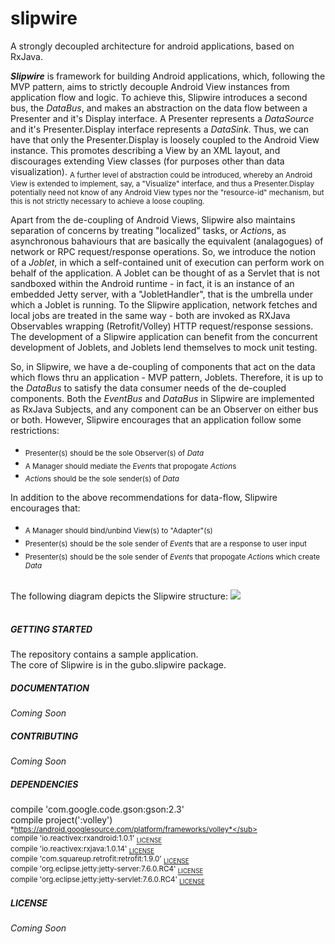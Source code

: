 # slipwire
A strongly decoupled architecture for android applications, based on RxJava.

***Slipwire*** is framework for building Android applications, which, following the MVP pattern, aims to strictly decouple Android View instances from application flow and logic. To achieve this, Slipwire introduces a second bus, the *DataBus*, and makes an abstraction on the data flow between a Presenter and it's Display interface. A Presenter represents a *DataSource* and it's Presenter.Display interface represents a *DataSink*. Thus, we can have that only the Presenter.Display is loosely coupled to the Android View instance. This promotes describing a View by an XML layout, and discourages extending View classes (for purposes other than data visualization). <sub>A further level of abstraction could be introduced, whereby an Android View is extended to implement, say, a "Visualize" interface, and thus a Presenter.Display potentially need not know of any Android View types nor the "resource-id" mechanism, but this is not strictly necessary to achieve a loose coupling.</sub>

Apart from the de-coupling of Android Views, Slipwire also maintains separation of concerns by treating "localized" tasks, or *Action*s, as asynchronous bahaviours that are basically the equivalent (analagogues) of network or RPC request/response operations. So, we introduce the notion of a *Joblet*, in which a self-contained unit of execution can perform work on behalf of the application. A Joblet can be thought of as a Servlet that is not sandboxed within the Android runtime - in fact, it is an instance of an embedded Jetty server, with a "JobletHandler", that is the umbrella under which a Joblet is running. To the Slipwire application, network fetches and local jobs are treated in the same way - both are invoked as RXJava Observables wrapping (Retrofit/Volley) HTTP request/response sessions. The development of a Slipwire application can benefit from the concurrent development of Joblets, and Joblets lend themselves to mock unit testing.

So, in Slipwire, we have a de-coupling of components that act on the data which flows thru an application - MVP pattern, Joblets. Therefore, it is up to the *DataBus* to satisfy the data consumer needs of the de-coupled components. Both the *EventBus* and *DataBus* in Slipwire are implemented as RxJava Subjects, and any component can be an Observer on either bus or both. However, Slipwire encourages that an application follow some restrictions: 
- <sub>Presenter(s) should be the sole Observer(s) of *Data*</sub>
- <sub>A Manager should mediate the *Event*s that propogate *Action*s</sub>
- <sub>*Action*s should be the sole sender(s) of *Data*</sub> 

In addition to the above recommendations for data-flow, Slipwire encourages that:
- <sub>A Manager should bind/unbind View(s) to "Adapter"(s)</sub>
- <sub>Presenter(s) should be the sole sender of *Event*s that are a response to user input</sub>
- <sub>Presenter(s) should be the sole sender of *Event*s that propogate *Action*s which create *Data*</sub>

<br>
The following diagram depicts the Slipwire structure:
<img src="https://docs.google.com/drawings/d/1k1kYMa2RuOlPbSxPCuSGIr2_Aa_GZToKcL8CRTUJ0i8/pub?w=960&amp;h=720">
<br>
<br>

##### GETTING STARTED <br>

The repository contains a sample application.<br>
The core of Slipwire is in the gubo.slipwire package.

##### DOCUMENTATION <br>

*Coming Soon*

##### CONTRIBUTING <br>

*Coming Soon*

##### DEPENDENCIES <br>
compile 'com.google.code.gson:gson:2.3' <br>
compile project(':volley') <sub>*https://android.googlesource.com/platform/frameworks/volley*</sub> <br>
compile 'io.reactivex:rxandroid:1.0.1'              <sub>[LICENSE](https://github.com/ReactiveX/RxAndroid)</sub> <br>
compile 'io.reactivex:rxjava:1.0.14'                <sub>[LICENSE](https://github.com/ReactiveX/RxJava)</sub> <br>
compile 'com.squareup.retrofit:retrofit:1.9.0'      <sub>[LICENSE](http://square.github.io/retrofit/)</sub> <br>
compile 'org.eclipse.jetty:jetty-server:7.6.0.RC4'  <sub>[LICENSE](http://www.eclipse.org/jetty/licenses.php)</sub> <br>
compile 'org.eclipse.jetty:jetty-servlet:7.6.0.RC4' <sub>[LICENSE](http://www.eclipse.org/jetty/licenses.php)</sub> <br>

##### LICENSE <br>

*Coming Soon*
